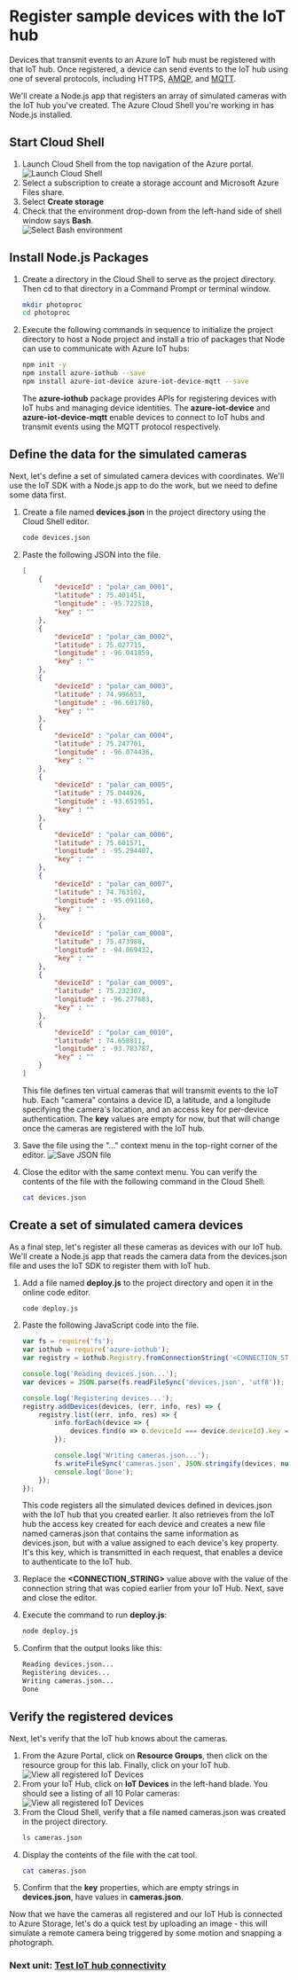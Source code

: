 # Register sample devices with the IoT hub

Devices that transmit events to an Azure IoT hub must be registered with that IoT hub. Once registered, a device can send events to the IoT hub using one of several protocols, including HTTPS, [AMQP](http://docs.oasis-open.org/amqp/core/v1.0/os/amqp-core-complete-v1.0-os.pdf), and [MQTT](http://docs.oasis-open.org/mqtt/mqtt/v3.1.1/mqtt-v3.1.1.pdf).

We'll create a Node.js app that registers an array of simulated cameras with the IoT hub you've created. The Azure Cloud Shell you're working in has Node.js installed.


## Start Cloud Shell
1. Launch Cloud Shell from the top navigation of the Azure portal.  
    ![Launch Cloud Shell](media/portal-launch-icon.png)
1. Select a subscription to create a storage account and Microsoft Azure Files share.  
1. Select **Create storage**  
1. Check that the environment drop-down from the left-hand side of shell window says **Bash**.  
    ![Select Bash environment](media/env-selector.png)
## Install Node.js Packages
1. Create a directory in the Cloud Shell to serve as the project directory. Then cd to that directory in a Command Prompt or terminal window.
    ```bash
    mkdir photoproc
    cd photoproc
    ```
1. Execute the following commands in sequence to initialize the project directory to host a Node project and install a trio of packages that Node can use to communicate with Azure IoT hubs:
    ```bash
    npm init -y
    npm install azure-iothub --save
    npm install azure-iot-device azure-iot-device-mqtt --save
    ```
    The **azure-iothub** package provides APIs for registering devices with IoT hubs and managing device identities. The **azure-iot-device** and **azure-iot-device-mqtt** enable devices to connect to IoT hubs and transmit events using the MQTT protocol respectively.

## Define the data for the simulated cameras
Next, let's define a set of simulated camera devices with coordinates. We'll use the IoT SDK with a Node.js app to do the work, but we need to define some data first.  
1. Create a file named **devices.json** in the project directory using the Cloud Shell editor.
    ```bash
    code devices.json
    ``` 
1.  Paste the following JSON into the file.
    ```json
    [
        {
            "deviceId" : "polar_cam_0001",
            "latitude" : 75.401451,
            "longitude" : -95.722518,
            "key" : ""
        },
        {
            "deviceId" : "polar_cam_0002",
            "latitude" : 75.027715,
            "longitude" : -96.041859,
            "key" : ""
        },
        {
            "deviceId" : "polar_cam_0003",
            "latitude" : 74.996653,
            "longitude" : -96.601780,
            "key" : ""
        },
        {
            "deviceId" : "polar_cam_0004",
            "latitude" : 75.247701,
            "longitude" : -96.074436,
            "key" : ""
        },
        {
            "deviceId" : "polar_cam_0005",
            "latitude" : 75.044926,
            "longitude" : -93.651951,
            "key" : ""
        },
        {
            "deviceId" : "polar_cam_0006",
            "latitude" : 75.601571,
            "longitude" : -95.294407,
            "key" : ""
        },
        {
            "deviceId" : "polar_cam_0007",
            "latitude" : 74.763102,
            "longitude" : -95.091160,
            "key" : ""
        },
        {
            "deviceId" : "polar_cam_0008",
            "latitude" : 75.473988,
            "longitude" : -94.069432,
            "key" : ""
        },
        {
            "deviceId" : "polar_cam_0009",
            "latitude" : 75.232307,
            "longitude" : -96.277683,
            "key" : ""
        },
        {
            "deviceId" : "polar_cam_0010",
            "latitude" : 74.658811,
            "longitude" : -93.783787,
            "key" : ""
        }
    ]
    ``` 

    This file defines ten virtual cameras that will transmit events to the IoT hub. Each "camera" contains a device ID, a latitude, and a longitude specifying the camera's location, and an access key for per-device authentication. The **key** values are empty for now, but that will change once the cameras are registered with the IoT hub.  

1. Save the file using the "..." context menu in the top-right corner of the editor.
    ![Save JSON file](media/simulated-devices-2.png)
1. Close the editor with the same context menu. You can verify the contents of the file with the following command in the Cloud Shell:
    ```bash
    cat devices.json
    ``` 

## Create a set of simulated camera devices
As a final step, let's register all these cameras as devices with our IoT hub. We'll create a Node.js app that reads the camera data from the devices.json file and uses the IoT SDK to register them with IoT hub.
1. Add a file named **deploy.js** to the project directory and open it in the online code editor.
    ```bash
    code deploy.js
    ```
1. Paste the following JavaScript code into the file.
    ```javascript
    var fs = require('fs');
    var iothub = require('azure-iothub');
    var registry = iothub.Registry.fromConnectionString('<CONNECTION_STRING>');

    console.log('Reading devices.json...');
    var devices = JSON.parse(fs.readFileSync('devices.json', 'utf8'));

    console.log('Registering devices...');
    registry.addDevices(devices, (err, info, res) => {
        registry.list((err, info, res) => {
            info.forEach(device => {
                devices.find(o => o.deviceId === device.deviceId).key = device.authentication.symmetricKey.primaryKey;
            });

            console.log('Writing cameras.json...');
            fs.writeFileSync('cameras.json', JSON.stringify(devices, null, 4), 'utf8');
            console.log('Done');
        });
    });
    ```
    This code registers all the simulated devices defined in devices.json with the IoT hub that you created earlier. It also retrieves from the IoT hub the access key created for each device and creates a new file named cameras.json that contains the same information as devices.json, but with a value assigned to each device's key property. It's this key, which is transmitted in each request, that enables a device to authenticate to the IoT hub.  

1. Replace the **<CONNECTION_STRING>** value above with the value of the connection string that was copied earlier from your IoT Hub. Next, save and close the editor. 
1. Execute the command to run **deploy.js**: 
    ```bash
    node deploy.js
    ```
1. Confirm that the output looks like this:
    ```bash
    Reading devices.json...
    Registering devices...
    Writing cameras.json...
    Done
    ```

## Verify the registered devices
Next, let's verify that the IoT hub knows about the cameras. 

1. From the Azure Portal, click on **Resource Groups**, then click on the resource group for this lab. Finally, click on your IoT hub.
    ![View all registered IoT Devices](media/iot-hub-6.png)
1. From your IoT Hub, click on **IoT Devices** in the left-hand blade. You should see a listing of all 10 Polar cameras:  
    ![View all registered IoT Devices](media/iot-hub-5.png)
1. From the Cloud Shell, verify that a file named cameras.json was created in the project directory.
    ```bash
    ls cameras.json
    ```
1. Display the contents of the file with the cat tool.
    ```bash
    cat cameras.json
    ```
1. Confirm that the **key** properties, which are empty strings in **devices.json**, have values in **cameras.json**.

Now that we have the cameras all registered and our IoT Hub is connected to Azure Storage, let's do a quick test by uploading an image - this will simulate a remote camera being triggered by some motion and snapping a photograph.

### Next unit: [Test IoT hub connectivity](test-iot-hub-connectivity.md)
